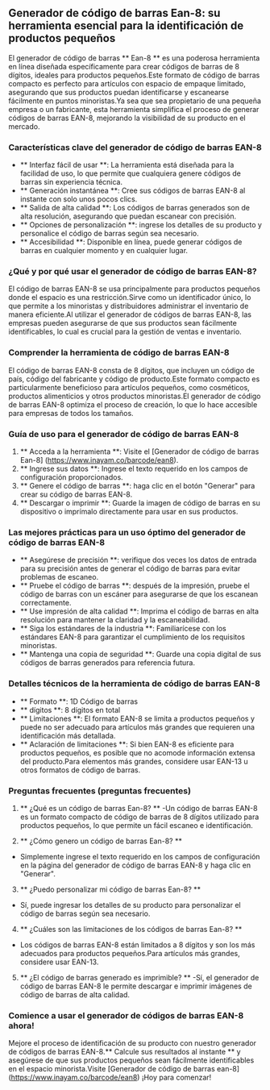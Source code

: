 ## Generador de código de barras Ean-8: su herramienta esencial para la identificación de productos pequeños

El generador de código de barras ** Ean-8 ** es una poderosa herramienta en línea diseñada específicamente para crear códigos de barras de 8 dígitos, ideales para productos pequeños.Este formato de código de barras compacto es perfecto para artículos con espacio de empaque limitado, asegurando que sus productos puedan identificarse y escanearse fácilmente en puntos minoristas.Ya sea que sea propietario de una pequeña empresa o un fabricante, esta herramienta simplifica el proceso de generar códigos de barras EAN-8, mejorando la visibilidad de su producto en el mercado.

### Características clave del generador de código de barras EAN-8

- ** Interfaz fácil de usar **: La herramienta está diseñada para la facilidad de uso, lo que permite que cualquiera genere códigos de barras sin experiencia técnica.
- ** Generación instantánea **: Cree sus códigos de barras EAN-8 al instante con solo unos pocos clics.
- ** Salida de alta calidad **: Los códigos de barras generados son de alta resolución, asegurando que puedan escanear con precisión.
- ** Opciones de personalización **: ingrese los detalles de su producto y personalice el código de barras según sea necesario.
- ** Accesibilidad **: Disponible en línea, puede generar códigos de barras en cualquier momento y en cualquier lugar.

### ¿Qué y por qué usar el generador de código de barras EAN-8?

El código de barras EAN-8 se usa principalmente para productos pequeños donde el espacio es una restricción.Sirve como un identificador único, lo que permite a los minoristas y distribuidores administrar el inventario de manera eficiente.Al utilizar el generador de códigos de barras EAN-8, las empresas pueden asegurarse de que sus productos sean fácilmente identificables, lo cual es crucial para la gestión de ventas e inventario.

### Comprender la herramienta de código de barras EAN-8

El código de barras EAN-8 consta de 8 dígitos, que incluyen un código de país, código del fabricante y código de producto.Este formato compacto es particularmente beneficioso para artículos pequeños, como cosméticos, productos alimenticios y otros productos minoristas.El generador de código de barras EAN-8 optimiza el proceso de creación, lo que lo hace accesible para empresas de todos los tamaños.

### Guía de uso para el generador de código de barras EAN-8

1. ** Acceda a la herramienta **: Visite el [Generador de código de barras Ean-8] (https://www.inayam.co/barcode/ean8).
2. ** Ingrese sus datos **: Ingrese el texto requerido en los campos de configuración proporcionados.
3. ** Genere el código de barras **: haga clic en el botón "Generar" para crear su código de barras EAN-8.
4. ** Descargar o imprimir **: Guarde la imagen de código de barras en su dispositivo o imprímalo directamente para usar en sus productos.

### Las mejores prácticas para un uso óptimo del generador de código de barras EAN-8

- ** Asegúrese de precisión **: verifique dos veces los datos de entrada para su precisión antes de generar el código de barras para evitar problemas de escaneo.
- ** Pruebe el código de barras **: después de la impresión, pruebe el código de barras con un escáner para asegurarse de que los escanean correctamente.
- ** Use impresión de alta calidad **: Imprima el código de barras en alta resolución para mantener la claridad y la escaneabilidad.
- ** Siga los estándares de la industria **: Familiarícese con los estándares EAN-8 para garantizar el cumplimiento de los requisitos minoristas.
- ** Mantenga una copia de seguridad **: Guarde una copia digital de sus códigos de barras generados para referencia futura.

### Detalles técnicos de la herramienta de código de barras EAN-8

- ** Formato **: 1D Código de barras
- ** dígitos **: 8 dígitos en total
- ** Limitaciones **: El formato EAN-8 se limita a productos pequeños y puede no ser adecuado para artículos más grandes que requieren una identificación más detallada.
- ** Aclaración de limitaciones **: Si bien EAN-8 es eficiente para productos pequeños, es posible que no acomode información extensa del producto.Para elementos más grandes, considere usar EAN-13 u otros formatos de código de barras.

### Preguntas frecuentes (preguntas frecuentes)

1. ** ¿Qué es un código de barras Ean-8? **
-Un código de barras EAN-8 es un formato compacto de código de barras de 8 dígitos utilizado para productos pequeños, lo que permite un fácil escaneo e identificación.

2. ** ¿Cómo genero un código de barras Ean-8? **
- Simplemente ingrese el texto requerido en los campos de configuración en la página del generador de código de barras EAN-8 y haga clic en "Generar".

3. ** ¿Puedo personalizar mi código de barras Ean-8? **
- Sí, puede ingresar los detalles de su producto para personalizar el código de barras según sea necesario.

4. ** ¿Cuáles son las limitaciones de los códigos de barras Ean-8? **
- Los códigos de barras EAN-8 están limitados a 8 dígitos y son los más adecuados para productos pequeños.Para artículos más grandes, considere usar EAN-13.

5. ** ¿El código de barras generado es imprimible? **
-Sí, el generador de código de barras EAN-8 le permite descargar e imprimir imágenes de código de barras de alta calidad.

### Comience a usar el generador de códigos de barras EAN-8 ahora!

Mejore el proceso de identificación de su producto con nuestro generador de códigos de barras EAN-8.** Calcule sus resultados al instante ** y asegúrese de que sus productos pequeños sean fácilmente identificables en el espacio minorista.Visite [Generador de código de barras ean-8] (https://www.inayam.co/barcode/ean8) ¡Hoy para comenzar!